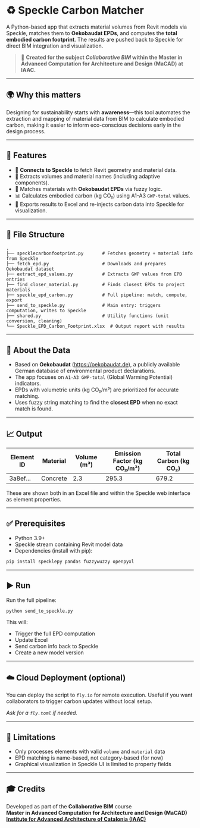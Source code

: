# ♻️ Speckle Carbon Matcher

A Python-based app that extracts material volumes from Revit models via Speckle, matches them to **Oekobaudat EPDs**, and computes the **total embodied carbon footprint**. The results are pushed back to Speckle for direct BIM integration and visualization.

> 🧠 **Created for the subject _Collaborative BIM_ within the Master in Advanced Computation for Architecture and Design (MaCAD) at IAAC.**

---

## 🌍 Why this matters

Designing for sustainability starts with **awareness**—this tool automates the extraction and mapping of material data from BIM to calculate embodied carbon, making it easier to inform eco-conscious decisions early in the design process.

---

## 🚀 Features

- 🔌 **Connects to Speckle** to fetch Revit geometry and material data.
- 📏 Extracts volumes and material names (including adaptive components).
- 🌿 Matches materials with **Oekobaudat EPDs** via fuzzy logic.
- 📊 Calculates embodied carbon (kg CO₂) using A1-A3 `GWP-total` values.
- 🧮 Exports results to Excel and re-injects carbon data into Speckle for visualization.

---

## 📂 File Structure

```
.
├── specklecarbonfootprint.py       # Fetches geometry + material info from Speckle
├── fetch_epd.py                    # Downloads and prepares Oekobaudat dataset
├── extract_epd_values.py           # Extracts GWP values from EPD entries
├── find_closer_material.py         # Finds closest EPDs to project materials
├── speckle_epd_carbon.py           # Full pipeline: match, compute, export
├── send_to_speckle.py              # Main entry: triggers computation, writes to Speckle
├── shared.py                       # Utility functions (unit conversion, cleaning)
└── Speckle_EPD_Carbon_Footprint.xlsx  # Output report with results
```

---

## 🧠 About the Data

- Based on **Oekobaudat** (https://oekobaudat.de), a publicly available German database of environmental product declarations.
- The app focuses on `A1-A3 GWP-total` (Global Warming Potential) indicators.
- EPDs with volumetric units (kg CO₂/m³) are prioritized for accurate matching.
- Uses fuzzy string matching to find the **closest EPD** when no exact match is found.

---

## 📈 Output

| Element ID | Material | Volume (m³) | Emission Factor (kg CO₂/m³) | Total Carbon (kg CO₂) |
|------------|----------|-------------|-------------------------------|------------------------|
| 3a8ef...   | Concrete | 2.3         | 295.3                         | 679.2                  |

These are shown both in an Excel file and within the Speckle web interface as element properties.

---

## ✅ Prerequisites

- Python 3.9+
- Speckle stream containing Revit model data
- Dependencies (install with pip):

```bash
pip install specklepy pandas fuzzywuzzy openpyxl
```

---

## ▶️ Run

Run the full pipeline:

```bash
python send_to_speckle.py
```

This will:
- Trigger the full EPD computation
- Update Excel
- Send carbon info back to Speckle
- Create a new model version

---

## ☁️ Cloud Deployment (optional)

You can deploy the script to `fly.io` for remote execution. Useful if you want collaborators to trigger carbon updates without local setup.

_Ask for a `fly.toml` if needed._

---

## 📌 Limitations

- Only processes elements with valid `volume` and `material` data
- EPD matching is name-based, not category-based (for now)
- Graphical visualization in Speckle UI is limited to property fields

---

## 🎓 Credits

Developed as part of the **Collaborative BIM** course  
**Master in Advanced Computation for Architecture and Design (MaCAD)**  
**[Institute for Advanced Architecture of Catalonia (IAAC)](https://iaac.net/)**

